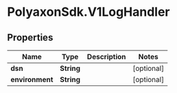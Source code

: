 # PolyaxonSdk.V1LogHandler

## Properties

Name | Type | Description | Notes
------------ | ------------- | ------------- | -------------
**dsn** | **String** |  | [optional] 
**environment** | **String** |  | [optional] 


